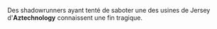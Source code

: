 ﻿Des shadowrunners ayant tenté de saboter une des usines de Jersey d'**Aztechnology** connaissent une fin tragique.